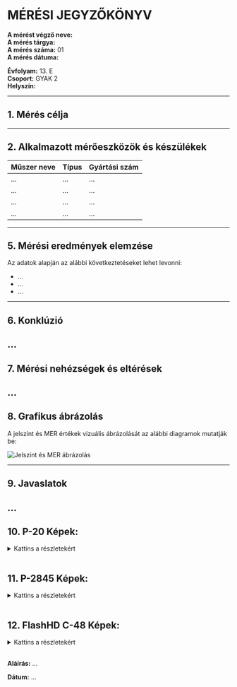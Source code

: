 

# MÉRÉSI JEGYZŐKÖNYV

**A mérést végző neve:**  
**A mérés tárgya:**   
**A mérés száma:**  01  
**A mérés dátuma:**   
  

**Évfolyam:** 13. E  
**Csoport:** GYAK 2  
**Helyszín:**   

---

## 1. Mérés célja


---

## 2. Alkalmazott mérőeszközök és készülékek

| Műszer neve                         | Típus       | Gyártási szám |
| ----------------------------------- | ----------- | ------------- |
| ...  | ...   | ...          |
| ...                             | ...       | ...    |
| ...                             | ...       | ...    |
| ...                 | ...       | ...           |

---
## 5. Mérési eredmények elemzése
Az adatok alapján az alábbi következtetéseket lehet levonni:

- ...
- ...
- ...
---

## 6. Konklúzió
...
---

## 7. Mérési nehézségek és eltérések
...
---

## 8. Grafikus ábrázolás
A jelszint és MER értékek vizuális ábrázolását az alábbi diagramok mutatják be:

![Jelszint és MER ábrázolás](...) 

---

## 9. Javaslatok
...
---

## 10. P-20 Képek:
<details>
<summary>Kattins a részletekért</summary>

**474Mhz Mért Képek:**
    <img src=...>
    <img src=...>

---

**570MHz Mért Képek**
    <img src=...>
    <img src=...>

---

**706MHz Mért Képek**
    <img src=...>
    <img src=...>

---

</details>

<br>

## 11. P-2845 Képek:
<details>

<summary>Kattins a részletekért</summary>

**474Mhz Mért Képek:**
    <img ...>
    <img ...>

---

**570MHz Mért Képek**
    <img ...>
    <img ...>

---

**706MHz Mért Képek**
    <img ...>
    <img ...>

---

</details>

<br>

## 12. FlashHD C-48 Képek:
<details>
<summary>Kattins a részletekért</summary>

**474Mhz Mért Képek:**
    <img ...>
    <img ...>

---

**570MHz Mért Képek**
    <img ...>
    <img ...>

---

**706MHz Mért Képek**
    <img ...>
    <img ...>

---

</details>


<br>

**Aláírás:** ...

**Dátum:** ...
